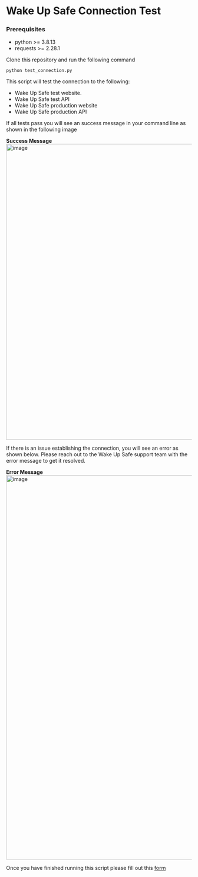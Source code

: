 # Wake Up Safe Connection Test

### Prerequisites

- python >= 3.8.13
- requests >= 2.28.1

Clone this repository and run the following command
```
python test_connection.py
````

This script will test the connection to the following:
- Wake Up Safe test website. 
- Wake Up Safe test API
- Wake Up Safe production website
- Wake Up Safe production API


If all tests pass you will see an success message in your command line as shown in the following image

**Success Message** 
<img width="802" alt="image" src="https://user-images.githubusercontent.com/23667069/210029788-30f79fc8-ab30-48b1-94b9-67bb32fe7db6.png">

If there is an issue establishing the connection, you will see an error as shown below. Please reach out to the Wake Up Safe support team with the error message to get it resolved. 

**Error Message**
<img width="1042" alt="image" src="https://user-images.githubusercontent.com/23667069/210029662-b7f40d91-cfbc-4fea-8fc9-a032363bcc4c.png">

Once you have finished running this script please fill out this <a href="#" target="_blank">form</a>
